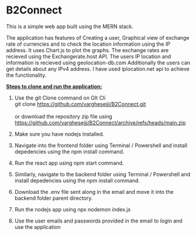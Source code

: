 # B2Connect

This is a simple web app built using the MERN stack.

The application has features of Creating a user, Graphical view of exchange rate of currencies and to check the location information using the IP address.
It uses Chart.js to plot the graphs. The exchange rates are recieved using the Exchangerate.host API.
The users IP location and information is recieved using geolocation-db.com
Additionally the users can get details about any IPv4 address. I have used iplocation.net api to achieve the functionality.

<ins><b>Steps to clone and run the application:</b></ins>
1) Use the git Clone command on GIt Cli <br />
    git clone https://github.com/varghesejjj/B2Connect.git <br /><br />
   or download the repository zip file using
   https://github.com/varghesejjj/B2Connect/archive/refs/heads/main.zip
   
2) Make sure you have nodejs installed.
3) Navigate into the frontend folder using Terminal / Powershell and install depedencies using the npm install command.
4) Run the react app using npm start command.
5) Similarly, navigate to the backend folder using Terminal / Powershell and install depedencies using the npm install command.
6) Download the .env file sent along in the email and move it into the backend folder parent directory.
7) Run the nodejs app using npx nodemon index.js
8) Use the user emails and passwords provided in the email to login and use the application
